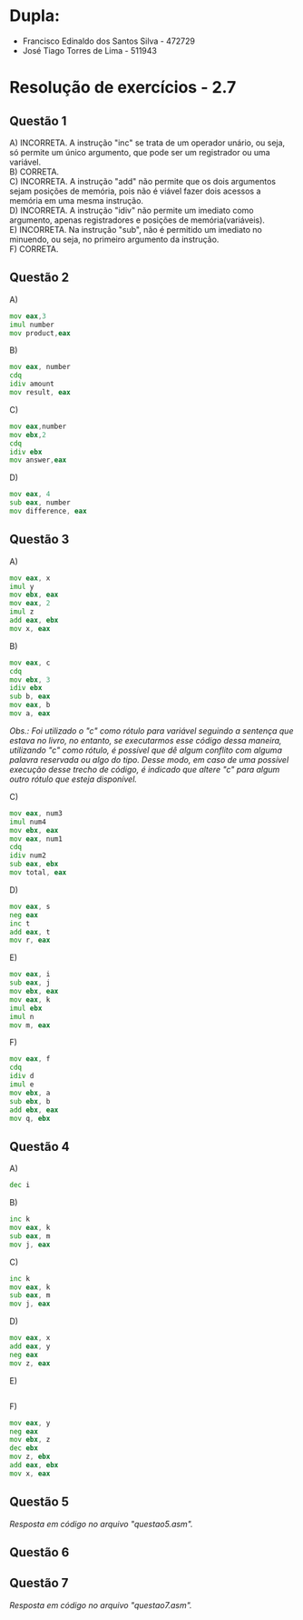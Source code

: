 # Dupla:
- Francisco Edinaldo dos Santos Silva   -    472729
- José Tiago Torres de Lima - 511943

#  Resolução de exercícios - 2.7 

##  Questão 1 
A) INCORRETA. A instrução "inc" se trata de um operador unário, ou seja, só permite um único argumento, que pode ser um registrador ou uma variável.  
B) CORRETA.  
C) INCORRETA. A instrução "add" não permite que os dois argumentos sejam posições de memória, pois não é viável fazer dois acessos a memória em uma mesma instrução.  
D) INCORRETA. A instrução "idiv" não permite um imediato como argumento, apenas registradores e posições de memória(variáveis).  
E) INCORRETA. Na instrução "sub", não é permitido um imediato no minuendo, ou seja, no primeiro argumento da instrução.  
F) CORRETA. 

## Questão 2
A)
```asm
mov eax,3
imul number
mov product,eax
```
B)
```asm
mov eax, number
cdq
idiv amount
mov result, eax
```
C)
```asm
mov eax,number
mov ebx,2
cdq
idiv ebx
mov answer,eax
```
D)
```asm
mov eax, 4
sub eax, number  
mov difference, eax
```

## Questão 3
A)
```asm
mov eax, x
imul y
mov ebx, eax
mov eax, 2
imul z
add eax, ebx
mov x, eax
```
B)
```asm
mov eax, c
cdq 
mov ebx, 3
idiv ebx
sub b, eax
mov eax, b
mov a, eax
```
*Obs.: Foi utilizado o "c" como rótulo para variável seguindo a sentença que estava no livro, no entanto, se executarmos esse código dessa maneira, utilizando "c" como rótulo, é possível que dê algum conflito com alguma palavra reservada ou algo do tipo. Desse modo, em caso de uma possível execução desse trecho de código, é indicado que altere "c" para algum outro rótulo que esteja disponível.*  

C)
```asm
mov eax, num3
imul num4
mov ebx, eax
mov eax, num1
cdq
idiv num2
sub eax, ebx
mov total, eax
```  
D)
```asm
mov eax, s
neg eax
inc t
add eax, t
mov r, eax
```
E)
```asm
mov eax, i
sub eax, j
mov ebx, eax
mov eax, k 
imul ebx
imul n
mov m, eax
```
F)
```asm
mov eax, f 
cdq
idiv d 
imul e 
mov ebx, a 
sub ebx, b 
add ebx, eax
mov q, ebx
```

## Questão 4
A)
```asm
dec i
```
B)
```asm
inc k
mov eax, k
sub eax, m
mov j, eax
```

C)
```asm
inc k
mov eax, k
sub eax, m
mov j, eax

```
D)
```asm
mov eax, x
add eax, y
neg eax
mov z, eax
```
E)
```asm
```
F)
```asm
mov eax, y
neg eax
mov ebx, z
dec ebx
mov z, ebx
add eax, ebx
mov x, eax

```
## Questão 5
*Resposta em código no arquivo "questao5.asm".*

## Questão 6

## Questão 7
*Resposta em código no arquivo "questao7.asm".*

